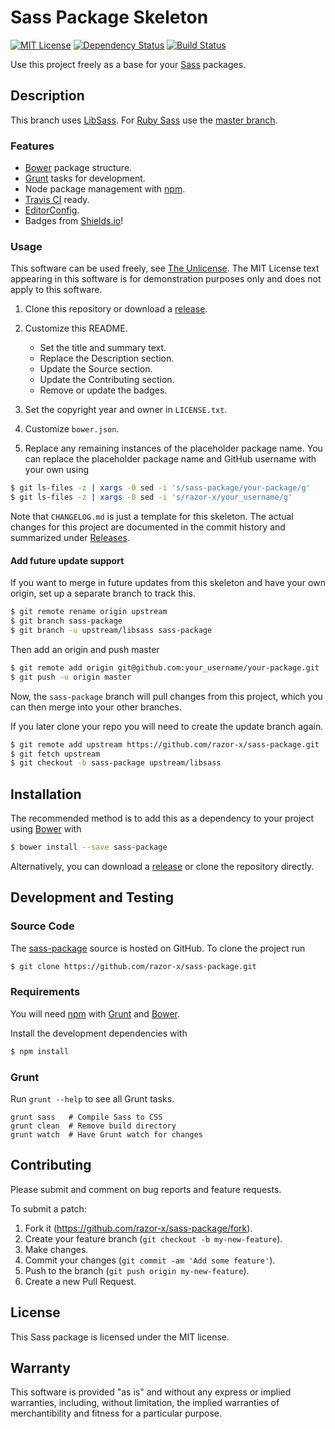 # Sass Package Skeleton

<!--
[![Bower Version](https://img.shields.io/bower/v/sass-package.svg)](http://bower.io/search/?q=sass-package)
-->
[![MIT License](https://img.shields.io/badge/license-MIT-red.svg)](./LICENSE.txt)
[![Dependency Status](https://img.shields.io/gemnasium/razor-x/sass-package.svg)](https://gemnasium.com/razor-x/sass-package)
[![Build Status](https://img.shields.io/travis/razor-x/sass-package/libsass.svg)](https://travis-ci.org/razor-x/sass-package)

Use this project freely as a base for your [Sass] packages.

## Description

This branch uses [LibSass].
For [Ruby Sass][Sass] use the [master branch].

[LibSass]: http://libsass.org/
[master branch]: https://github.com/razor-x/sass-package
[Sass]: http://sass-lang.com/

### Features

* [Bower] package structure.
* [Grunt] tasks for development.
* Node package management with [npm].
* [Travis CI] ready.
* [EditorConfig].
* Badges from [Shields.io]!

[Bundler]: http://bundler.io/
[EditorConfig]: http://editorconfig.org/
[Grunt]: http://gruntjs.com/
[npm]: https://www.npmjs.com/
[Shields.io]: http://shields.io/
[Travis CI]: https://travis-ci.org/

### Usage

This software can be used freely, see [The Unlicense].
The MIT License text appearing in this software is for
demonstration purposes only and does not apply to this software.

1. Clone this repository or download a [release][Releases].

2. Customize this README.
   - Set the title and summary text.
   - Replace the Description section.
   - Update the Source section.
   - Update the Contributing section.
   - Remove or update the badges.

3. Set the copyright year and owner in `LICENSE.txt`.

4. Customize `bower.json`.

5. Replace any remaining instances of the placeholder package name.
   You can replace the placeholder package name and GitHub username
   with your own using

````bash
$ git ls-files -z | xargs -0 sed -i 's/sass-package/your-package/g'
$ git ls-files -z | xargs -0 sed -i 's/razor-x/your_username/g'
````

Note that `CHANGELOG.md` is just a template for this skeleton.
The actual changes for this project are documented in the commit history
and summarized under [Releases].

[Releases]: https://github.com/razor-x/sass-package/releases
[The Unlicense]: http://unlicense.org/UNLICENSE

#### Add future update support

If you want to merge in future updates from this skeleton and have your own origin,
set up a separate branch to track this.

````bash
$ git remote rename origin upstream
$ git branch sass-package
$ git branch -u upstream/libsass sass-package
````

Then add an origin and push master

````bash
$ git remote add origin git@github.com:your_username/your-package.git
$ git push -u origin master
````

Now, the `sass-package` branch will pull changes from this project,
which you can then merge into your other branches.

If you later clone your repo you will need to create the update branch again.

````bash
$ git remote add upstream https://github.com/razor-x/sass-package.git
$ git fetch upstream
$ git checkout -b sass-package upstream/libsass
````

## Installation

The recommended method is to add this as a dependency
to your project using [Bower] with

````bash
$ bower install --save sass-package
````

Alternatively, you can download a [release][Releases]
or clone the repository directly.

[Bower]: http://bower.io/

## Development and Testing

### Source Code

The [sass-package](https://github.com/razor-x/sass-package)
source is hosted on GitHub.
To clone the project run

````bash
$ git clone https://github.com/razor-x/sass-package.git
````

### Requirements

You will need [npm] with [Grunt] and [Bower].

Install the development dependencies with

````bash
$ npm install
````

### Grunt

Run `grunt --help` to see all Grunt tasks.

````
grunt sass   # Compile Sass to CSS
grunt clean  # Remove build directory
grunt watch  # Have Grunt watch for changes
````

## Contributing

Please submit and comment on bug reports and feature requests.

To submit a patch:

1. Fork it (https://github.com/razor-x/sass-package/fork).
2. Create your feature branch (`git checkout -b my-new-feature`).
3. Make changes.
4. Commit your changes (`git commit -am 'Add some feature'`).
5. Push to the branch (`git push origin my-new-feature`).
6. Create a new Pull Request.

## License

This Sass package is licensed under the MIT license.

## Warranty

This software is provided "as is" and without any express or
implied warranties, including, without limitation, the implied
warranties of merchantibility and fitness for a particular
purpose.
